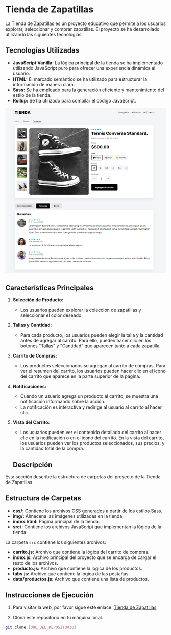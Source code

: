 # Tienda de Zapatillas

La Tienda de Zapatillas es un proyecto educativo que permite a los usuarios explorar, seleccionar y comprar zapatillas. El proyecto se ha desarrollado utilizando las siguientes tecnologías:

## Tecnologías Utilizadas

- **JavaScript Vanilla:** La lógica principal de la tienda se ha implementado utilizando JavaScript puro para ofrecer una experiencia dinámica al usuario.
- **HTML:** El marcado semántico se ha utilizado para estructurar la información de manera clara.
- **Sass:** Se ha empleado para la generación eficiente y mantenimiento del estilo de la tienda.
- **Rollup:** Se ha utilizado para compilar el código JavaScript.

![Imagen de La home](img/Captura%20de%20pantalla%20tienda.png)

## Características Principales

1. **Selección de Producto:**

   - Los usuarios pueden explorar la colección de zapatillas y seleccionar el color deseado.

2. **Tallas y Cantidad:**

   - Para cada producto, los usuarios pueden elegir la talla y la cantidad antes de agregar al carrito. Para ello, pueden hacer clic en los botones "Tallas" y "Cantidad" que aparecen junto a cada zapatilla.

3. **Carrito de Compras:**

   - Los productos seleccionados se agregan al carrito de compras. Para ver el resumen del carrito, los usuarios pueden hacer clic en el icono del carrito que aparece en la parte superior de la página.

4. **Notificaciones:**

   - Cuando un usuario agrega un producto al carrito, se muestra una notificación informando sobre la acción.
   - La notificación es interactiva y redirige al usuario al carrito al hacer clic.

5. **Vista del Carrito:**
   - Los usuarios pueden ver el contenido detallado del carrito al hacer clic en la notificación o en el icono del carrito. En la vista del carrito, los usuarios pueden ver los productos seleccionados, sus precios, y la cantidad total de la compra.

   ## Descripción

Esta sección describe la estructura de carpetas del proyecto de la Tienda de Zapatillas.

## Estructura de Carpetas

- **css/:** Contiene los archivos CSS generados a partir de los estilos Sass.
- **img/:** Almacena las imágenes utilizadas en la tienda.
- **index.html:** Página principal de la tienda.
- **src/:** Contiene los archivos JavaScript que implementan la lógica de la tienda.

La carpeta `src` contiene los siguientes archivos:

* **carrito.js:** Archivo que contiene la lógica del carrito de compras.
* **index.js:** Archivo principal del proyecto que se encarga de cargar el resto de los archivos.
* **producto.js:** Archivo que contiene la lógica de los productos.
* **tabs.js:** Archivo que contiene la lógica de las pestañas.
* **data/productos.js:** Archivo que contiene una lista de productos.

## Instrucciones de Ejecución

1. Para visitar la web, por favor sigue este enlace: [Tienda de Zapatillas](https://horaciomartinez17.github.io/tienda-js/)

2. Clona este repositorio en tu máquina local.

```bash
git clone [URL_DEL_REPOSITORIO]

```
